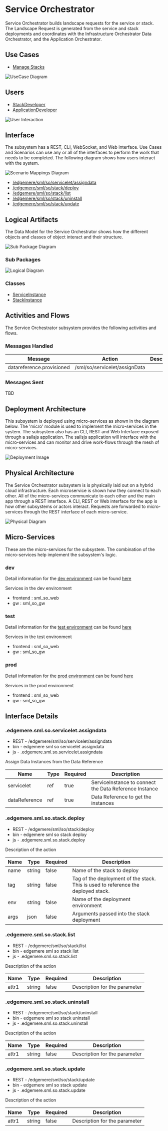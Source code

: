 
# Service Orchestrator

Service Orchestrator builds landscape requests for the service or stack. The Landscape Request is generated from the service and stack deployments and coordinates with the Infrastructure Orchestrator Data Orchestrator, and the Application Orchestrator.



## Use Cases

* [Manage Stacks](usecsaes/ManageStacks/index.md)


![UseCase Diagram](./usecases.svg)

## Users
* [StackDeveloper](/actors/stackdev)
* [ApplicationDeveloper](/actors/applicationdeveloper)


![User Interaction](./userinteraction.svg)

## Interface
The subsystem has a REST, CLI, WebSocket, and Web interface. Use Cases and Scenarios can use any or all
of the interfaces to perform the work that needs to be completed. The following  diagram shows how
users interact with the system.

![Scenario Mappings Diagram](./scenariomapping.svg)

* [/edgemere/sml/so/servicelet/assigndata](./action//edgemere/sml/so/servicelet/assigndata)
* [/edgemere/sml/so/stack/deploy](./action//edgemere/sml/so/stack/deploy)
* [/edgemere/sml/so/stack/list](./action//edgemere/sml/so/stack/list)
* [/edgemere/sml/so/stack/uninstall](./action//edgemere/sml/so/stack/uninstall)
* [/edgemere/sml/so/stack/update](./action//edgemere/sml/so/stack/update)


## Logical Artifacts
The Data Model for the  Service Orchestrator shows how the different objects and classes of object interact
and their structure.

![Sub Package Diagram](./subpackage.svg)

### Sub Packages



![Logical Diagram](./logical.svg)

### Classes

* [ServiceInstance](./models//edgemere/sml/so/ServiceInstance/index.md)
* [StackInstance](./models//edgemere/sml/so/StackInstance/index.md)


## Activities and Flows
The Service Orchestrator subsystem provides the following activities and flows.

### Messages Handled

| Message | Action | Description |
|---|---|---|
| datareference.provisioned | /sml/so/servicelet/assignData |  |


### Messages Sent

TBD

## Deployment Architecture

This subsystem is deployed using micro-services as shown in the diagram below. The 'micro' module is
used to implement the micro-services in the system.
The subsystem also has an CLI, REST and Web Interface exposed through a sailajs application. The sailsjs
application will interface with the micro-services and can monitor and drive work-flows through the mesh of
micro-services.

![Deployment Image](./deployment.svg)

## Physical Architecture

The Service Orchestrator subsystem is is physically laid out on a hybrid cloud infrastructure. Each microservice is shown
how they connect to each other. All of the micro-services communicate to each other and the main app through a
REST interface. A CLI, REST or Web interface for the app is how other subsystems or actors interact. Requests are
forwarded to micro-services through the REST interface of each micro-service.

![Physical Diagram](./physical.svg)

## Micro-Services
These are the micro-services for the subsystem. The combination of the micro-services help implement
the subsystem's logic.

### dev
Detail information for the [dev environment](./envs/dev/index.md) can be found [here](./envs/dev/index.md)

Services in the dev environment

* frontend : sml_so_web
* gw : sml_so_gw

### test
Detail information for the [test environment](./envs/test/index.md) can be found [here](./envs/test/index.md)

Services in the test environment

* frontend : sml_so_web
* gw : sml_so_gw

### prod
Detail information for the [prod environment](./envs/prod/index.md) can be found [here](./envs/prod/index.md)

Services in the prod environment

* frontend : sml_so_web
* gw : sml_so_gw


## Interface Details

### .edgemere.sml.so.servicelet.assigndata
* REST - /edgemere/sml/so/servicelet/assigndata
* bin -  edgemere sml so servicelet assigndata
* js - .edgemere.sml.so.servicelet.assigndata

Assign Data Instances from the Data Reference

| Name | Type | Required | Description |
|---|---|---|---|
| servicelet | ref |true | ServiceInstance to connect the Data Reference Instance |
| dataReference | ref |true | Data Reference to get the instances |



### .edgemere.sml.so.stack.deploy
* REST - /edgemere/sml/so/stack/deploy
* bin -  edgemere sml so stack deploy
* js - .edgemere.sml.so.stack.deploy

Description of the action

| Name | Type | Required | Description |
|---|---|---|---|
| name | string |false | Name of the stack to deploy |
| tag | string |false | Tag of the deployment of the stack. This is used to reference the deployed stack. |
| env | string |false | Name of the deployment environment |
| args | json |false | Arguments passed into the stack deployment |



### .edgemere.sml.so.stack.list
* REST - /edgemere/sml/so/stack/list
* bin -  edgemere sml so stack list
* js - .edgemere.sml.so.stack.list

Description of the action

| Name | Type | Required | Description |
|---|---|---|---|
| attr1 | string |false | Description for the parameter |



### .edgemere.sml.so.stack.uninstall
* REST - /edgemere/sml/so/stack/uninstall
* bin -  edgemere sml so stack uninstall
* js - .edgemere.sml.so.stack.uninstall

Description of the action

| Name | Type | Required | Description |
|---|---|---|---|
| attr1 | string |false | Description for the parameter |



### .edgemere.sml.so.stack.update
* REST - /edgemere/sml/so/stack/update
* bin -  edgemere sml so stack update
* js - .edgemere.sml.so.stack.update

Description of the action

| Name | Type | Required | Description |
|---|---|---|---|
| attr1 | string |false | Description for the parameter |




